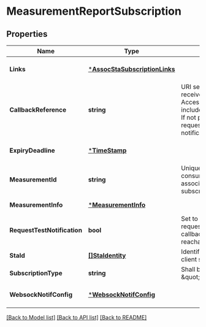 # MeasurementReportSubscription

## Properties
Name | Type | Description | Notes
------------ | ------------- | ------------- | -------------
**Links** | [***AssocStaSubscriptionLinks**](AssocStaSubscription__links.md) |  | [optional] [default to null]
**CallbackReference** | **string** | URI selected by the service consumer to receive notifications on the subscribed WLAN Access Information Service. This shall be included both in the request and in response. If not present, the service consumer is requesting the use of a Websocket for notifications. See NOTE 1. | [optional] [default to null]
**ExpiryDeadline** | [***TimeStamp**](TimeStamp.md) |  | [optional] [default to null]
**MeasurementId** | **string** | Unique identifier allocated by the service consumer to identify measurement reports associated with this measurement subscription. | [default to null]
**MeasurementInfo** | [***MeasurementInfo**](MeasurementInfo.md) |  | [default to null]
**RequestTestNotification** | **bool** | Set to TRUE by the service consumer to request a test notification on the callbackReference URI to determine if it is reachable by the WAIS for notifications.      | [optional] [default to null]
**StaId** | [**[]StaIdentity**](StaIdentity.md) | Identifier(s) to uniquely specify the target client station(s) for the subscription | [default to null]
**SubscriptionType** | **string** | Shall be set to \&quot;MeasurementReportSubscription\&quot;. | [default to null]
**WebsockNotifConfig** | [***WebsockNotifConfig**](WebsockNotifConfig.md) |  | [optional] [default to null]

[[Back to Model list]](../README.md#documentation-for-models) [[Back to API list]](../README.md#documentation-for-api-endpoints) [[Back to README]](../README.md)


